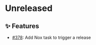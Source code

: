 # Unreleased

## ✨ Features

* [#378](https://github.com/exasol/python-toolbox/pull/378/files): Add Nox task to trigger a release